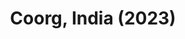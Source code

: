 ---
layout: photos
title: Coorg, India (2023)
camera: Fujifilm X100F
images:
  - https://photos.danishpraka.sh/Coorg/vCJrx1wGZnw.jpg
  - https://photos.danishpraka.sh/Coorg/nq2tJTUtiIs.jpg
  - https://photos.danishpraka.sh/Coorg/m889K2aq_Vg.jpg
  - https://photos.danishpraka.sh/Coorg/GtspvPdU-UA.jpg
  - https://photos.danishpraka.sh/Coorg/g_6_a_CCz_w.jpg
  - https://photos.danishpraka.sh/Coorg/bLMrutYCidE.jpg
  - https://photos.danishpraka.sh/Coorg/44U8qPn7hlU.jpg
  - https://photos.danishpraka.sh/Coorg/1WzBNmAo4oU.jpg
  - https://photos.danishpraka.sh/Coorg/1hhFrrEFO5I.jpg
---  